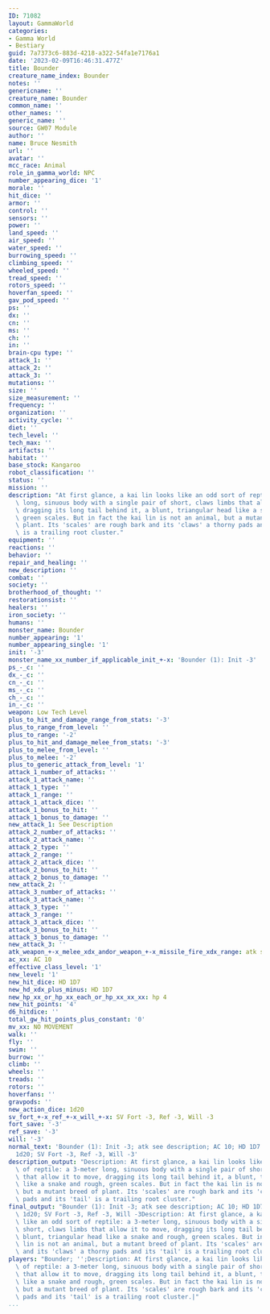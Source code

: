 ```yaml
---
ID: 71082
layout: GammaWorld
categories:
- Gamma World
- Bestiary
guid: 7a7373c6-883d-4218-a322-54fa1e7176a1
date: '2023-02-09T16:46:31.477Z'
title: Bounder
creature_name_index: Bounder
notes: ''
genericname: ''
creature_name: Bounder
common_name: ''
other_names: ''
generic_name: ''
source: GW07 Module
author: ''
name: Bruce Nesmith
url: ''
avatar: ''
mcc_race: Animal
role_in_gamma_world: NPC
number_appearing_dice: '1'
morale: ''
hit_dice: ''
armor: ''
control: ''
sensors: ''
power: ''
land_speed: ''
air_speed: ''
water_speed: ''
burrowing_speed: ''
climbing_speed: ''
wheeled_speed: ''
tread_speed: ''
rotors_speed: ''
hoverfan_speed: ''
gav_pod_speed: ''
ps: ''
dx: ''
cn: ''
ms: ''
ch: ''
in: ''
brain-cpu type: ''
attack_1: ''
attack_2: ''
attack_3: ''
mutations: ''
size: ''
size_measurement: ''
frequency: ''
organization: ''
activity_cycle: ''
diet: ''
tech_level: ''
tech_max: ''
artifacts: ''
habitat: ''
base_stock: Kangaroo
robot_classification: ''
status: ''
mission: ''
description: "At first glance, a kai lin looks like an odd sort of reptile: a 3-meter\
  \ long, sinuous body with a single pair of short, claws limbs that allow it to move,\
  \ dragging its long tail behind it, a blunt, triangular head like a snake and rough,\
  \ green scales. But in fact the kai lin is not an animal, but a mutant breed of\
  \ plant. Its 'scales' are rough bark and its 'claws' a thorny pads and its 'tail'\
  \ is a trailing root cluster."
equipment: ''
reactions: ''
behavior: ''
repair_and_healing: ''
new_description: ''
combat: ''
society: ''
brotherhood_of_thought: ''
restorationsist: ''
healers: ''
iron_society: ''
humans: ''
monster_name: Bounder
number_appearing: '1'
number_appearing_single: '1'
init: '-3'
monster_name_xx_number_if_applicable_init_+-x: 'Bounder (1): Init -3'
ps_-_c: ''
dx_-_c: ''
cn_-_c: ''
ms_-_c: ''
ch_-_c: ''
in_-_c: ''
weapon: Low Tech Level
plus_to_hit_and_damage_range_from_stats: '-3'
plus_to_range_from_level: ''
plus_to_range: '-2'
plus_to_hit_and_damage_melee_from_stats: '-3'
plus_to_melee_from_level: ''
plus_to_melee: '-2'
plus_to_generic_attack_from_level: '1'
attack_1_number_of_attacks: ''
attack_1_attack_name: ''
attack_1_type: ''
attack_1_range: ''
attack_1_attack_dice: ''
attack_1_bonus_to_hit: ''
attack_1_bonus_to_damage: ''
new_attack_1: See Description
attack_2_number_of_attacks: ''
attack_2_attack_name: ''
attack_2_type: ''
attack_2_range: ''
attack_2_attack_dice: ''
attack_2_bonus_to_hit: ''
attack_2_bonus_to_damage: ''
new_attack_2: ''
attack_3_number_of_attacks: ''
attack_3_attack_name: ''
attack_3_type: ''
attack_3_range: ''
attack_3_attack_dice: ''
attack_3_bonus_to_hit: ''
attack_3_bonus_to_damage: ''
new_attack_3: ''
atk_weapon_+-x_melee_xdx_andor_weapon_+-x_missile_fire_xdx_range: atk see description
ac_xx: AC 10
effective_class_level: '1'
new_level: '1'
new_hit_dice: HD 1D7
new_hd_xdx_plus_minus: HD 1D7
new_hp_xx_or_hp_xx_each_or_hp_xx_xx_xx: hp 4
new_hit_points: '4'
d6_hitdice: ''
total_gw_hit_points_plus_constant: '0'
mv_xx: NO MOVEMENT
walk: ''
fly: ''
swim: ''
burrow: ''
climb: ''
wheels: ''
treads: ''
rotors: ''
hoverfans: ''
gravpods: ''
new_action_dice: 1d20
sv_fort_+-x_ref_+-x_will_+-x: SV Fort -3, Ref -3, Will -3
fort_save: '-3'
ref_save: '-3'
will: '-3'
normal_text: 'Bounder (1): Init -3; atk see description; AC 10; HD 1D7 hp 4; NO MOVEMENT;
  1d20; SV Fort -3, Ref -3, Will -3'
description_output: "Description: At first glance, a kai lin looks like an odd sort\
  \ of reptile: a 3-meter long, sinuous body with a single pair of short, claws limbs\
  \ that allow it to move, dragging its long tail behind it, a blunt, triangular head\
  \ like a snake and rough, green scales. But in fact the kai lin is not an animal,\
  \ but a mutant breed of plant. Its 'scales' are rough bark and its 'claws' a thorny\
  \ pads and its 'tail' is a trailing root cluster."
final_output: "Bounder (1): Init -3; atk see description; AC 10; HD 1D7 hp 4; NO MOVEMENT;\
  \ 1d20; SV Fort -3, Ref -3, Will -3Description: At first glance, a kai lin looks\
  \ like an odd sort of reptile: a 3-meter long, sinuous body with a single pair of\
  \ short, claws limbs that allow it to move, dragging its long tail behind it, a\
  \ blunt, triangular head like a snake and rough, green scales. But in fact the kai\
  \ lin is not an animal, but a mutant breed of plant. Its 'scales' are rough bark\
  \ and its 'claws' a thorny pads and its 'tail' is a trailing root cluster."
players: "Bounder; '';Description: At first glance, a kai lin looks like an odd sort\
  \ of reptile: a 3-meter long, sinuous body with a single pair of short, claws limbs\
  \ that allow it to move, dragging its long tail behind it, a blunt, triangular head\
  \ like a snake and rough, green scales. But in fact the kai lin is not an animal,\
  \ but a mutant breed of plant. Its 'scales' are rough bark and its 'claws' a thorny\
  \ pads and its 'tail' is a trailing root cluster.|"
...
```

